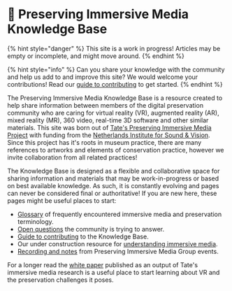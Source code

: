 # 📍 Preserving Immersive Media Knowledge Base

{% hint style="danger" %}
This site is a work in progress! Articles may be empty or incomplete, and might move around.
{% endhint %}

{% hint style="info" %}
Can you share your knowledge with the community and help us add to and improve this site? We would welcome your contributions! Read our [guide to contributing](contributing/#guide-to-contributing) to get started.
{% endhint %}

The Preserving Immersive Media Knowledge Base is a resource created to help share information between members of the digital preservation community who are caring for virtual reality (VR), augmented reality (AR), mixed reality (MR), 360 video, real-time 3D software and other similar materials. This site was born out of [Tate's Preserving Immersive Media Project](https://www.tate.org.uk/about-us/projects/preserving-immersive-media) with funding from the [Netherlands Institute for Sound & Vision](https://www.beeldengeluid.nl/en). Since this project has it's roots in museum practice, there are many references to artworks and elements of conservation practice, however we invite collaboration from all related practices!

The Knowledge Base is designed as a flexible and collaborative space for sharing information and materials that may be work-in-progress or based on best available knowledge. As such, it is constantly evolving and pages can never be considered final or authoritative! If you are new here, these pages might be useful places to start:

* [Glossary](glossary.md) of frequently encountered immersive media and preservation terminology.
* [Open questions](open-questions.md) the community is trying to answer.
* [Guide to contributing](contributing/#guide-to-contributing) to the Knowledge Base.
* Our under construction resource for [understanding immersive media](broken-reference).
* [Recording and notes](development-log.md) from Preserving Immersive Media Group events.

For a longer read the [white paper](https://www.tate.org.uk/file/preserving-virtual-reality-artworks) published as an output of Tate's immersive media research is a useful place to start learning about VR and the preservation challenges it poses.&#x20;
